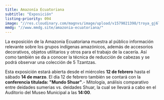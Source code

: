 ```yaml
---
title: Amazonía Ecuatoriana
subtitle: "Exposición"
listing-priority: 094
image: "//res.cloudinary.com/magnvs/image/upload/v1579021398/troya_gj6la6.jpg"
mmdg: "//www.mmdg.site/amazonia-ecuatoriana/"
---
```

La exposición de la Amazonia Ecuatoriana muestra al público información relevante sobre los grupos indígenas amazónicos, además de accesorios decorativos, objetos utilitarios y otros para el trabajo de la cacería. Así como también se da a conocer la técnica de reducción de cabezas y se podrá observar una colección de 5 Tzantzas.

Esta exposición estará abierta desde el miércoles **12 de febrero** hasta el sábado **14 de marzo**. El día 12 de febrero también se contará con la **conferencia titulada: "Mundo Shuar"**.- Mitología, análisis comparativo entre deidades sumerias vs. deidades Shuar, la cual se llevará a cabo en el Auditorio del Museo Municipal a las **14:00**.

